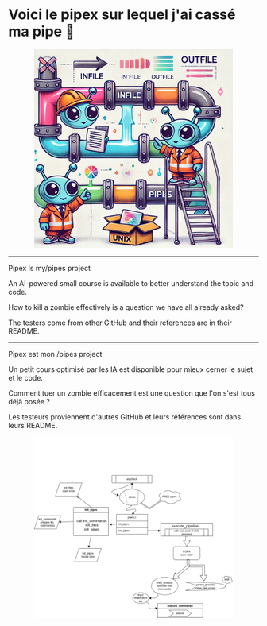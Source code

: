 # Voici le pipex sur lequel j'ai cassé ma pipe 🚀

<p align="center">
    <img src="Doc_Info/img/alien.png" alt="Process" width="400">
</p>

---
Pipex is my/pipes project

An AI-powered small course is available to better understand the topic and code.

How to kill a zombie effectively is a question we have all already asked?

The testers come from other GitHub and their references are in their README.
_______________________________________________________________________________________

Pipex est mon /pipes project

Un petit cours optimisé par les IA est disponible pour mieux cerner le sujet et le code.

Comment tuer un zombie efficacement est une question que l'on s'est tous déjà posée ?

Les testeurs proviennent d'autres GitHub et leurs références sont dans leurs README.

<p align="center">
    <img src="Doc_Info/img/diag.png" alt="Diagramme" width="400">
</p>

